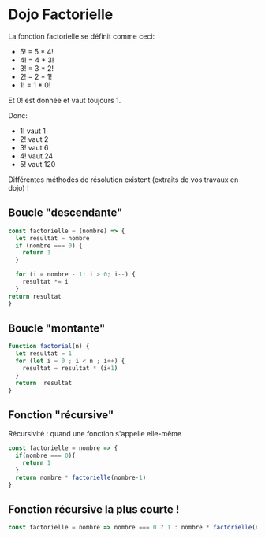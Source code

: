 # Dojo Factorielle

La fonction factorielle se définit comme ceci:

* 5! = 5 * 4!
* 4! = 4 * 3!
* 3! = 3 * 2!
* 2! = 2 * 1!
* 1! = 1 * 0!

Et 0! est donnée et vaut toujours 1.

Donc:
* 1! vaut 1
* 2! vaut 2
* 3! vaut 6
* 4! vaut 24
* 5! vaut 120

Différentes méthodes de résolution existent (extraits de vos travaux en dojo) !

## Boucle "descendante"


```javascript
const factorielle = (nombre) => {
  let resultat = nombre
  if (nombre === 0) {
    return 1
  }

  for (i = nombre - 1; i > 0; i--) {
    resultat *= i
  }
return resultat
}
```

## Boucle "montante"

```javascript
function factorial(n) {
  let resultat = 1
  for (let i = 0 ; i < n ; i++) {
    resultat = resultat * (i+1)
  }
  return  resultat
}
```

## Fonction "récursive"

Récursivité : quand une fonction s'appelle elle-même

```javascript
const factorielle = nombre => {
  if(nombre === 0){
    return 1
  }
  return nombre * factorielle(nombre-1)
}
```

## Fonction récursive la plus courte !

```javascript
const factorielle = nombre => nombre === 0 ? 1 : nombre * factorielle(nombre-1)
```